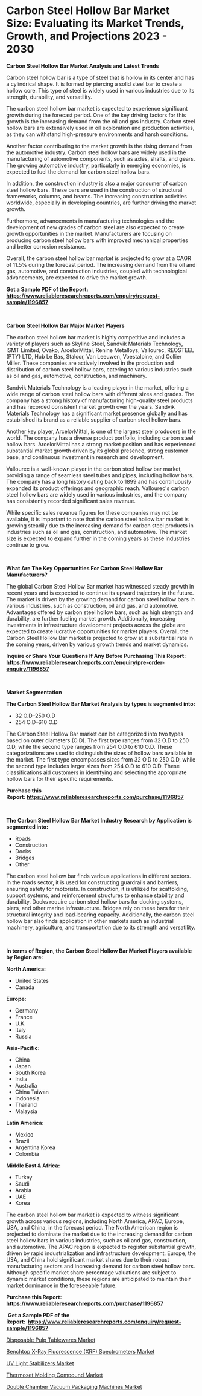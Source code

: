 <p><h1>Carbon Steel Hollow Bar Market Size: Evaluating its Market Trends, Growth, and Projections 2023 - 2030</h1></p><p><strong>Carbon Steel Hollow Bar Market Analysis and Latest Trends</strong></p>
<p><p>Carbon steel hollow bar is a type of steel that is hollow in its center and has a cylindrical shape. It is formed by piercing a solid steel bar to create a hollow core. This type of steel is widely used in various industries due to its strength, durability, and versatility.</p><p>The carbon steel hollow bar market is expected to experience significant growth during the forecast period. One of the key driving factors for this growth is the increasing demand from the oil and gas industry. Carbon steel hollow bars are extensively used in oil exploration and production activities, as they can withstand high-pressure environments and harsh conditions.</p><p>Another factor contributing to the market growth is the rising demand from the automotive industry. Carbon steel hollow bars are widely used in the manufacturing of automotive components, such as axles, shafts, and gears. The growing automotive industry, particularly in emerging economies, is expected to fuel the demand for carbon steel hollow bars.</p><p>In addition, the construction industry is also a major consumer of carbon steel hollow bars. These bars are used in the construction of structural frameworks, columns, and beams. The increasing construction activities worldwide, especially in developing countries, are further driving the market growth.</p><p>Furthermore, advancements in manufacturing technologies and the development of new grades of carbon steel are also expected to create growth opportunities in the market. Manufacturers are focusing on producing carbon steel hollow bars with improved mechanical properties and better corrosion resistance.</p><p>Overall, the carbon steel hollow bar market is projected to grow at a CAGR of 11.5% during the forecast period. The increasing demand from the oil and gas, automotive, and construction industries, coupled with technological advancements, are expected to drive the market growth.</p></p>
<p><strong>Get a Sample PDF of the Report:&nbsp; <a href="https://www.reliableresearchreports.com/enquiry/request-sample/1196857">https://www.reliableresearchreports.com/enquiry/request-sample/1196857</a></strong></p>
<p>&nbsp;</p>
<p><strong>Carbon Steel Hollow Bar Major Market Players</strong></p>
<p><p>The carbon steel hollow bar market is highly competitive and includes a variety of players such as Skyline Steel, Sandvik Materials Technology, ISMT Limited, Ovako, ArcelorMittal, Renine Metalloys, Vallourec, REOSTEEL (PTY) LTD, Hub Le Bas, Stalcor, Van Leeuwen, Voestalpine, and Collier Miller. These companies are actively involved in the production and distribution of carbon steel hollow bars, catering to various industries such as oil and gas, automotive, construction, and machinery.</p><p>Sandvik Materials Technology is a leading player in the market, offering a wide range of carbon steel hollow bars with different sizes and grades. The company has a strong history of manufacturing high-quality steel products and has recorded consistent market growth over the years. Sandvik Materials Technology has a significant market presence globally and has established its brand as a reliable supplier of carbon steel hollow bars.</p><p>Another key player, ArcelorMittal, is one of the largest steel producers in the world. The company has a diverse product portfolio, including carbon steel hollow bars. ArcelorMittal has a strong market position and has experienced substantial market growth driven by its global presence, strong customer base, and continuous investment in research and development.</p><p>Vallourec is a well-known player in the carbon steel hollow bar market, providing a range of seamless steel tubes and pipes, including hollow bars. The company has a long history dating back to 1899 and has continuously expanded its product offerings and geographic reach. Vallourec's carbon steel hollow bars are widely used in various industries, and the company has consistently recorded significant sales revenue.</p><p>While specific sales revenue figures for these companies may not be available, it is important to note that the carbon steel hollow bar market is growing steadily due to the increasing demand for carbon steel products in industries such as oil and gas, construction, and automotive. The market size is expected to expand further in the coming years as these industries continue to grow.</p></p>
<p>&nbsp;</p>
<p><strong>What Are The Key Opportunities For Carbon Steel Hollow Bar Manufacturers?</strong></p>
<p><p>The global Carbon Steel Hollow Bar market has witnessed steady growth in recent years and is expected to continue its upward trajectory in the future. The market is driven by the growing demand for carbon steel hollow bars in various industries, such as construction, oil and gas, and automotive. Advantages offered by carbon steel hollow bars, such as high strength and durability, are further fueling market growth. Additionally, increasing investments in infrastructure development projects across the globe are expected to create lucrative opportunities for market players. Overall, the Carbon Steel Hollow Bar market is projected to grow at a substantial rate in the coming years, driven by various growth trends and market dynamics.</p></p>
<p><strong>Inquire or Share Your Questions If Any Before Purchasing This Report: <a href="https://www.reliableresearchreports.com/enquiry/pre-order-enquiry/1196857">https://www.reliableresearchreports.com/enquiry/pre-order-enquiry/1196857</a></strong></p>
<p>&nbsp;</p>
<p><strong>Market Segmentation</strong></p>
<p><strong>The Carbon Steel Hollow Bar Market Analysis by types is segmented into:</strong></p>
<p><ul><li>32 O.D–250 O.D</li><li>254 O.D–610 O.D</li></ul></p>
<p><p>The Carbon Steel Hollow Bar market can be categorized into two types based on outer diameters (O.D). The first type ranges from 32 O.D to 250 O.D, while the second type ranges from 254 O.D to 610 O.D. These categorizations are used to distinguish the sizes of hollow bars available in the market. The first type encompasses sizes from 32 O.D to 250 O.D, while the second type includes larger sizes from 254 O.D to 610 O.D. These classifications aid customers in identifying and selecting the appropriate hollow bars for their specific requirements.</p></p>
<p><strong>Purchase this Report:&nbsp;<a href="https://www.reliableresearchreports.com/purchase/1196857">https://www.reliableresearchreports.com/purchase/1196857</a></strong></p>
<p>&nbsp;</p>
<p><strong>The Carbon Steel Hollow Bar Market Industry Research by Application is segmented into:</strong></p>
<p><ul><li>Roads</li><li>Construction</li><li>Docks</li><li>Bridges</li><li>Other</li></ul></p>
<p><p>The carbon steel hollow bar finds various applications in different sectors. In the roads sector, it is used for constructing guardrails and barriers, ensuring safety for motorists. In construction, it is utilized for scaffolding, support systems, and reinforcement structures to enhance stability and durability. Docks require carbon steel hollow bars for docking systems, piers, and other marine infrastructure. Bridges rely on these bars for their structural integrity and load-bearing capacity. Additionally, the carbon steel hollow bar also finds application in other markets such as industrial machinery, agriculture, and transportation due to its strength and versatility.</p></p>
<p>&nbsp;</p>
<p><strong>In terms of Region, the Carbon Steel Hollow Bar Market Players available by Region are:</strong></p>
<p>
    <p> <strong> North America: </strong>
        <ul>
            <li>United States</li>
            <li>Canada</li>
        </ul>
        </p> 
    <p> <strong> Europe: </strong>
        <ul>
            <li>Germany</li>
            <li>France</li>
            <li>U.K.</li>
            <li>Italy</li>
            <li>Russia</li>
        </ul>
        </p> 
    <p> <strong> Asia-Pacific: </strong>
        <ul>
            <li>China</li>
            <li>Japan</li>
            <li>South Korea</li>
            <li>India</li>
            <li>Australia</li>
            <li>China Taiwan</li>
            <li>Indonesia</li>
            <li>Thailand</li>
            <li>Malaysia</li>
        </ul>
        </p> 
    <p> <strong> Latin America: </strong>
        <ul>
            <li>Mexico</li>
            <li>Brazil</li>
            <li>Argentina Korea</li>
            <li>Colombia</li>
        </ul>
        </p> 
    <p> <strong> Middle East & Africa: </strong>
        <ul>
            <li>Turkey</li>
            <li>Saudi</li>
            <li>Arabia</li>
            <li>UAE</li>
            <li>Korea</li>
        </ul>
    </p>
    </p>
<p><p>The carbon steel hollow bar market is expected to witness significant growth across various regions, including North America, APAC, Europe, USA, and China, in the forecast period. The North American region is projected to dominate the market due to the increasing demand for carbon steel hollow bars in various industries, such as oil and gas, construction, and automotive. The APAC region is expected to register substantial growth, driven by rapid industrialization and infrastructure development. Europe, the USA, and China hold significant market shares due to their robust manufacturing sectors and increasing demand for carbon steel hollow bars. Although specific market share percentage valuations are subject to dynamic market conditions, these regions are anticipated to maintain their market dominance in the foreseeable future.</p></p>
<p><strong>Purchase this Report: <a href="https://www.reliableresearchreports.com/purchase/1196857">https://www.reliableresearchreports.com/purchase/1196857</a></strong></p>
<p>&nbsp;<strong>Get a Sample PDF of the Report:&nbsp;&nbsp;<a href="https://www.reliableresearchreports.com/enquiry/request-sample/1196857">https://www.reliableresearchreports.com/enquiry/request-sample/1196857</a></strong></p>
<p><strong></strong></p>
<p><p><a href="https://medium.com/@lincolnfeil/disposable-pulp-tablewares-market-research-report-its-history-and-forecast-2023-to-2030-2f8821b76402">Disposable Pulp Tablewares Market</a></p><p><a href="https://medium.com/@besaagolli28/decoding-benchtop-x-ray-fluorescence-xrf-spectrometers-market-metrics-market-share-trends-and-660dd76e177c">Benchtop X-Ray Fluorescence (XRF) Spectrometers Market</a></p><p><a href="https://github.com/FassouRP/Market-Research-Report-List-1/blob/main/uv-light-stabilizers-market.md">UV Light Stabilizers Market</a></p><p><a href="https://github.com/rexevange/Market-Research-Report-List-1/blob/main/thermoset-molding-compound-market.md">Thermoset Molding Compound Market</a></p><p><a href="https://medium.com/@albanaduro2018/double-chamber-vacuum-packaging-machines-market-size-and-market-trends-complete-industry-overview-6d51df98a1bf">Double Chamber Vacuum Packaging Machines Market</a></p></p>